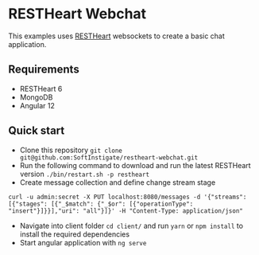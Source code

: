 # RESTHeart Webchat
This examples uses [RESTHeart](https://restheart.org) websockets to create a basic chat application.

## Requirements
- RESTHeart 6
- MongoDB
- Angular 12

## Quick start

- Clone this repository `git clone git@github.com:SoftInstigate/restheart-webchat.git`
- Run the following command to download and run the latest RESTHeart version `./bin/restart.sh -p restheart`
- Create message collection and define change stream stage
```
curl -u admin:secret -X PUT localhost:8080/messages -d '{"streams": [{"stages": [{"_$match": {"_$or": [{"operationType": "insert"}]}}],"uri": "all"}]}' -H "Content-Type: application/json"
```
- Navigate into client folder `cd client/` and run `yarn` or `npm install` to install the required dependencies
- Start angular application with `ng serve`
